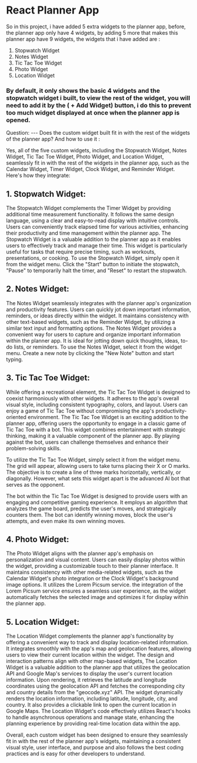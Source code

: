 # React Planner App

So in this project, i have added 5 extra widgets to the planner app, before, the planner app only have 4 widgets, by adding 5 more that makes this planner app have 9 widgets, the widgets that i have added are :

1. Stopwatch Widget
2. Notes Widget
3. Tic Tac Toe Widget
4. Photo Widget
5. Location Widget

### By default, it only shows the basic 4 widgets and the stopwatch widget i built, to view the rest of the widget, you will need to add it by the ( + Add Widget) button, i do this to prevent too much widget displayed at once when the planner app is opened.

Question:
--- Does the custom widget built fit in with the rest of the widgets of the planner app? And how to use it
:

Yes, all of the five custom widgets, including the Stopwatch Widget, Notes Widget, Tic Tac Toe Widget, Photo Widget, and Location Widget, seamlessly fit in with the rest of the widgets in the planner app, such as the Calendar Widget, Timer Widget, Clock Widget, and Reminder Widget. Here's how they integrate:

## 1. Stopwatch Widget: 
The Stopwatch Widget complements the Timer Widget by providing additional time measurement functionality. It follows the same design language, using a clear and easy-to-read display with intuitive controls. Users can conveniently track elapsed time for various activities, enhancing their productivity and time management within the planner app. The Stopwatch Widget is a valuable addition to the planner app as it enables users to effectively track and manage their time. This widget is particularly useful for tasks that require precise timing, such as workouts, presentations, or cooking. To use the Stopwatch Widget, simply open it from the widget menu. Click the "Start" button to initiate the stopwatch, "Pause" to temporarily halt the timer, and "Reset" to restart the stopwatch.

## 2. Notes Widget:
The Notes Widget seamlessly integrates with the planner app's organization and productivity features. Users can quickly jot down important information, reminders, or ideas directly within the widget. It maintains consistency with other text-based widgets, such as the Reminder Widget, by utilizing a similar text input and formatting options. The Notes Widget provides a convenient way for users to capture and organize important information within the planner app. It is ideal for jotting down quick thoughts, ideas, to-do lists, or reminders. To use the Notes Widget, select it from the widget menu. Create a new note by clicking the "New Note" button and start typing.

## 3. Tic Tac Toe Widget: 
While offering a recreational element, the Tic Tac Toe Widget is designed to coexist harmoniously with other widgets. It adheres to the app's overall visual style, including consistent typography, colors, and layout. Users can enjoy a game of Tic Tac Toe without compromising the app's productivity-oriented environment. The Tic Tac Toe Widget is an exciting addition to the planner app, offering users the opportunity to engage in a classic game of Tic Tac Toe with a bot. This widget combines entertainment with strategic thinking, making it a valuable component of the planner app. By playing against the bot, users can challenge themselves and enhance their problem-solving skills.

To utilize the Tic Tac Toe Widget, simply select it from the widget menu. The grid will appear, allowing users to take turns placing their X or O marks. The objective is to create a line of three marks horizontally, vertically, or diagonally. However, what sets this widget apart is the advanced AI bot that serves as the opponent.

The bot within the Tic Tac Toe Widget is designed to provide users with an engaging and competitive gaming experience. It employs an algorithm that analyzes the game board, predicts the user's moves, and strategically counters them. The bot can identify winning moves, block the user's attempts, and even make its own winning moves.

## 4. Photo Widget: 
The Photo Widget aligns with the planner app's emphasis on personalization and visual content. Users can easily  display photos within the widget, providing a customizable touch to their planner interface. It maintains consistency with other media-related widgets, such as the Calendar Widget's photo integration or the Clock Widget's background image options. It utilizes the Lorem Picsum service. the integration of the Lorem Picsum service ensures a seamless user experience, as the widget automatically fetches the selected image and optimizes it for display within the planner app. 

## 5. Location Widget: 
The Location Widget complements the planner app's functionality by offering a convenient way to track and display location-related information. It integrates smoothly with the app's map and geolocation features, allowing users to view their current location within the widget. The design and interaction patterns align with other map-based widgets, The Location Widget is a valuable addition to the planner app that utilizes the geolocation API and Google Map's services to display the user's current location information. Upon rendering, it retrieves the latitude and longitude coordinates using the geolocation API and fetches the corresponding city and country details from the "geocode.xyz" API. The widget dynamically renders the location information, including latitude, longitude, city, and country. It also provides a clickable link to open the current location in Google Maps. The Location Widget's code effectively utilizes React's hooks to handle asynchronous operations and manage state, enhancing the planning experience by providing real-time location data within the app.

Overall, each custom widget has been designed to ensure they seamlessly fit in with the rest of the planner app's widgets, maintaining a consistent visual style, user interface, and purpose and also follows the best coding practices and is easy for other developers to understand.
